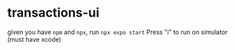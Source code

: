 # transactions-ui

given you have `npm` and `npx`, run `npx expo start`
Press "i" to run on simulator (must have xcode)
